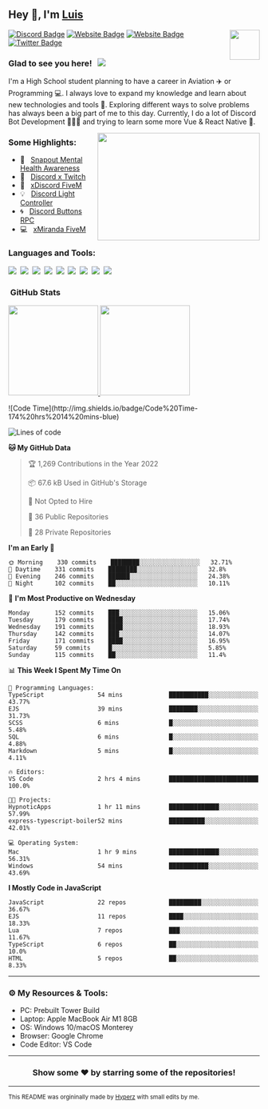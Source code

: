 ## Hey 👋, I'm [Luis](https://hypnoticsiege.net/) 

<img align="right" height="60" width="60" alt="" src="https://hypnoticsiege.net/images/uploads/logo.png" />

[![Discord Badge](https://img.shields.io/badge/-Discord-000000?style=flat-square&logo=Discord&logoColor=white)](https://hypnoticsiege.net/discord)
[![Website Badge](https://img.shields.io/badge/Snowside-000000?style=flat-square&logo=snowpack&logoColor=blue)](https://hypnoticsiege.net/snowside)
[![Website Badge](https://img.shields.io/badge/Website-000000?style=flat-square&logo=google-chrome&logoColor=white)](https://hypnoticsiege.net/)
[![Twitter Badge](https://img.shields.io/badge/-Twitter-000000?style=flat-square&logo=Twitter&logoColor=blue)](https://twitter.com/hypnoticsiege)

### Glad to see you here! &nbsp; ![](https://komarev.com/ghpvc/?username=HypnoticSiege&label=Views&color=blue&style=plastic) 

I'm a High School student planning to have a career in Aviation ✈️ or Programming 💻. I always love to expand my knowledge and learn about new technologies and tools 🔨.  Exploring different ways to solve problems has always been a big part of me to this day. Currently, I do a lot of Discord Bot Development 👨🏻‍💻 and trying to learn some more Vue & React Native 👀.

<img align="right" height="215" width="325" alt="" src="https://cdn.dribbble.com/users/416610/screenshots/4801105/coding_desk_flat_vector_ui_ux_design_illustration_motion_animation_gif2.gif" />


### Some Highlights:

- 📌 &nbsp; [Snapout Mental Health Awareness](https://snapout.nl/)
- 🚀 &nbsp; [Discord x Twitch](https://github.com/HypnoticSiege/Discord-x-Twitch)
- 🏫 &nbsp; [xDiscord FiveM](https://github.com/HypnoticSiege/xDiscord)
- 💡 &nbsp; [Discord Light Controller](https://github.com/HypnoticSiege/discord-light-controller)
- 🌀 &nbsp; [Discord Buttons RPC](https://github.com/HypnoticSiege/Discord-Buttons-RPC)
- 💻 &nbsp; [xMiranda FiveM](https://github.com/HypnoticSiege/xMiranda)

### Languages and Tools:

![](https://img.shields.io/badge/JavaScript-000000?style=for-the-badge&logo=javascript&logoColor=yellow)&nbsp;
![](https://img.shields.io/badge/Node.js-000000?style=for-the-badge&logo=node.js&logoColor=green)&nbsp;
![](https://img.shields.io/badge/HTML5-000000?style=for-the-badge&logo=html5&logoColor=orange)&nbsp;
![](https://img.shields.io/badge/CSS3-000000?style=for-the-badge&logo=css3&logoColor=blue)&nbsp;
![](https://img.shields.io/badge/Typescript-000000?style=for-the-badge&logo=typescript&logoColor=blue)&nbsp;
![](https://img.shields.io/badge/Windows-000000?style=for-the-badge&logo=windows&logoColor=blue)&nbsp;
![](https://img.shields.io/badge/Linux-000000?style=for-the-badge&logo=linux&logoColor=orange)&nbsp;
![](https://img.shields.io/badge/Discord-000000?style=for-the-badge&logo=discord&logoColor=white)&nbsp;
![](https://img.shields.io/badge/GitHub-000000?style=for-the-badge&logo=github&logoColor=white)&nbsp;

### &nbsp;GitHub Stats

<p align="left">
<a href="https://github.com/HypnoticSiege">
  <img height="180em" src="https://github-readme-stats-eight-theta.vercel.app/api?username=HypnoticSiege&show_icons=true&theme=react&include_all_commits=true&count_private=true"/>
  <img height="180em" src="https://github-readme-stats-eight-theta.vercel.app/api/top-langs/?username=HypnoticSiege&layout=compact&langs_count=8&theme=react"/>
  </a>
</p>
<!--START_SECTION:waka-->
![Code Time](http://img.shields.io/badge/Code%20Time-174%20hrs%2014%20mins-blue)

![Lines of code](https://img.shields.io/badge/From%20Hello%20World%20I%27ve%20Written-202%20Thousand%20lines%20of%20code-blue)

**🐱 My GitHub Data** 

> 🏆 1,269 Contributions in the Year 2022
 > 
> 📦 67.6 kB Used in GitHub's Storage 
 > 
> 🚫 Not Opted to Hire
 > 
> 📜 36 Public Repositories 
 > 
> 🔑 28 Private Repositories  
 > 
**I'm an Early 🐤** 

```text
🌞 Morning    330 commits    ████████░░░░░░░░░░░░░░░░░   32.71% 
🌆 Daytime    331 commits    ████████░░░░░░░░░░░░░░░░░   32.8% 
🌃 Evening    246 commits    ██████░░░░░░░░░░░░░░░░░░░   24.38% 
🌙 Night      102 commits    ██░░░░░░░░░░░░░░░░░░░░░░░   10.11%

```
📅 **I'm Most Productive on Wednesday** 

```text
Monday       152 commits    ███░░░░░░░░░░░░░░░░░░░░░░   15.06% 
Tuesday      179 commits    ████░░░░░░░░░░░░░░░░░░░░░   17.74% 
Wednesday    191 commits    ████░░░░░░░░░░░░░░░░░░░░░   18.93% 
Thursday     142 commits    ███░░░░░░░░░░░░░░░░░░░░░░   14.07% 
Friday       171 commits    ████░░░░░░░░░░░░░░░░░░░░░   16.95% 
Saturday     59 commits     █░░░░░░░░░░░░░░░░░░░░░░░░   5.85% 
Sunday       115 commits    ██░░░░░░░░░░░░░░░░░░░░░░░   11.4%

```


📊 **This Week I Spent My Time On** 

```text
💬 Programming Languages: 
TypeScript               54 mins             ███████████░░░░░░░░░░░░░░   43.77% 
EJS                      39 mins             ████████░░░░░░░░░░░░░░░░░   31.73% 
SCSS                     6 mins              █░░░░░░░░░░░░░░░░░░░░░░░░   5.48% 
SQL                      6 mins              █░░░░░░░░░░░░░░░░░░░░░░░░   4.88% 
Markdown                 5 mins              █░░░░░░░░░░░░░░░░░░░░░░░░   4.11%

🔥 Editors: 
VS Code                  2 hrs 4 mins        █████████████████████████   100.0%

🐱‍💻 Projects: 
HypnoticApps             1 hr 11 mins        ██████████████░░░░░░░░░░░   57.99% 
express-typescript-boiler52 mins             ██████████░░░░░░░░░░░░░░░   42.01%

💻 Operating System: 
Mac                      1 hr 9 mins         ██████████████░░░░░░░░░░░   56.31% 
Windows                  54 mins             ███████████░░░░░░░░░░░░░░   43.69%

```

**I Mostly Code in JavaScript** 

```text
JavaScript               22 repos            █████████░░░░░░░░░░░░░░░░   36.67% 
EJS                      11 repos            ████░░░░░░░░░░░░░░░░░░░░░   18.33% 
Lua                      7 repos             ███░░░░░░░░░░░░░░░░░░░░░░   11.67% 
TypeScript               6 repos             ██░░░░░░░░░░░░░░░░░░░░░░░   10.0% 
HTML                     5 repos             ██░░░░░░░░░░░░░░░░░░░░░░░   8.33%

```



<!--END_SECTION:waka-->

---

### ⚙️ My Resources & Tools:

- PC: Prebuilt Tower Build
- Laptop: Apple MacBook Air M1 8GB
- OS: Windows 10/macOS Monterey
- Browser: Google Chrome
- Code Editor: VS Code

---

<h3 align=center>Show some ❤️ by starring some of the repositories!</h3>

---
<small>This README was orgininally made by <a href="https://hyperz.net/">Hyperz</a> with small edits by me.</small>
